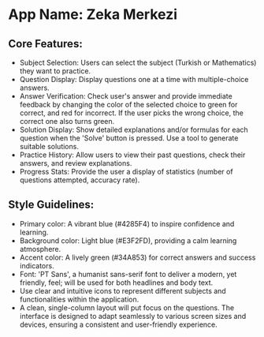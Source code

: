 # **App Name**: Zeka Merkezi

## Core Features:

- Subject Selection: Users can select the subject (Turkish or Mathematics) they want to practice.
- Question Display: Display questions one at a time with multiple-choice answers.
- Answer Verification: Check user's answer and provide immediate feedback by changing the color of the selected choice to green for correct, and red for incorrect. If the user picks the wrong choice, the correct one also turns green.
- Solution Display: Show detailed explanations and/or formulas for each question when the 'Solve' button is pressed.  Use a tool to generate suitable solutions.
- Practice History: Allow users to view their past questions, check their answers, and review explanations.
- Progress Stats: Provide the user a display of statistics (number of questions attempted, accuracy rate).

## Style Guidelines:

- Primary color: A vibrant blue (#4285F4) to inspire confidence and learning.
- Background color: Light blue (#E3F2FD), providing a calm learning atmosphere.
- Accent color: A lively green (#34A853) for correct answers and success indicators.
- Font: 'PT Sans', a humanist sans-serif font to deliver a modern, yet friendly, feel; will be used for both headlines and body text.
- Use clear and intuitive icons to represent different subjects and functionalities within the application.
- A clean, single-column layout will put focus on the questions. The interface is designed to adapt seamlessly to various screen sizes and devices, ensuring a consistent and user-friendly experience.